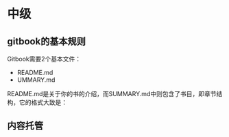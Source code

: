 # 中级

## gitbook的基本规则
 
Gitbook需要2个基本文件：

* README.md
* UMMARY.md

README.md是关于你的书的介绍，而SUMMARY.md中则包含了书目，即章节结构，它的格式大致是：



## 内容托管
    